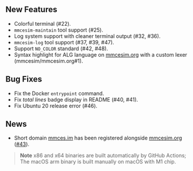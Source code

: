 ## New Features
- Colorful terminal (#22).
- `mmcesim-maintain` tool support (#25).
- Log system support with cleaner terminal output (#32, #36).
- `mmcesim-log` tool support (#37, #39, #47).
- Support `NO_COLOR` standard (#42, #48).
- Syntax highlight for ALG language on [mmcesim.org](https://mmcesim.org) with a custom lexer (mmcesim/mmcesim.org#1).

## Bug Fixes
- Fix the Docker `entrypoint` command.
- Fix *total lines* badge display in README (#40, #41).
- Fix Ubuntu 20 release error (#46).

## News
- Short domain [mmces.im](https://mmces.im) has been registered alongside [mmcesim.org](https://mmcesim.org) ([#43](https://github.com/orgs/mmcesim/discussions/43)).

> **Note** x86 and x64 binaries are built automatically by GitHub Actions; The macOS arm binary is built manually on macOS with M1 chip.
